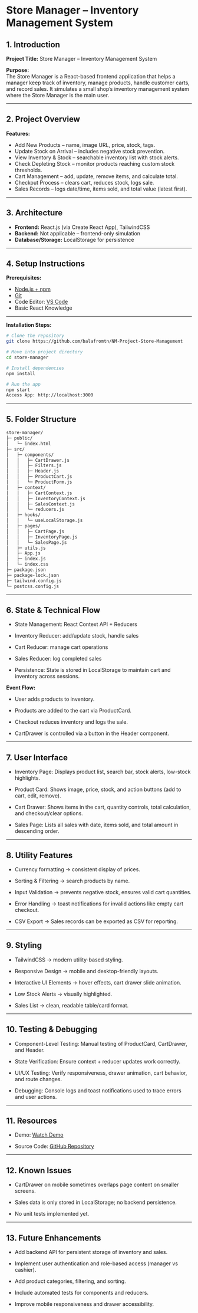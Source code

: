 # Store Manager – Inventory Management System

## 1. Introduction

**Project Title:** Store Manager – Inventory Management System  

**Purpose:**  
The Store Manager is a React-based frontend application that helps a manager keep track of inventory, manage products, handle customer carts, and record sales. It simulates a small shop’s inventory management system where the Store Manager is the main user.

---

## 2. Project Overview

**Features:**  
- Add New Products – name, image URL, price, stock, tags.  
- Update Stock on Arrival – includes negative stock prevention.  
- View Inventory & Stock – searchable inventory list with stock alerts.  
- Check Depleting Stock – monitor products reaching custom stock thresholds.  
- Cart Management – add, update, remove items, and calculate total.  
- Checkout Process – clears cart, reduces stock, logs sale.  
- Sales Records – logs date/time, items sold, and total value (latest first).  

---

## 3. Architecture

- **Frontend:** React.js (via Create React App), TailwindCSS  
- **Backend:** Not applicable – frontend-only simulation  
- **Database/Storage:** LocalStorage for persistence  

---

## 4. Setup Instructions

**Prerequisites:**  
- [Node.js + npm](https://nodejs.org/)  
- [Git](https://git-scm.com/downloads)  
- Code Editor: [VS Code](https://code.visualstudio.com/) 
- Basic React Knowledge

---

**Installation Steps:**  
```bash
# Clone the repository
git clone https://github.com/balafromtn/NM-Project-Store-Management

# Move into project directory
cd store-manager

# Install dependencies
npm install

# Run the app
npm start
Access App: http://localhost:3000

```
---

## 5. Folder Structure

```bash
store-manager/
├─ public/
│   └─ index.html
├─ src/
│   ├─ components/
│   │   ├─ CartDrawer.js
│   │   ├─ Filters.js
│   │   ├─ Header.js
│   │   ├─ ProductCart.js
│   │   └─ ProductForm.js
│   ├─ context/
│   │   ├─ CartContext.js
│   │   ├─ InventoryContext.js
│   │   ├─ SalesContext.js
│   │   └─ reducers.js
│   ├─ hooks/
│   │   └─ useLocalStorage.js
│   ├─ pages/
│   │   ├─ CartPage.js
│   │   ├─ InventoryPage.js
│   │   └─ SalesPage.js
│   ├─ utils.js
│   ├─ App.js
│   ├─ index.js
│   └─ index.css
├─ package.json
├─ package-lock.json
├─ tailwind.config.js
└─ postcss.config.js

```

---

## 6. State & Technical Flow

- State Management: React Context API + Reducers

- Inventory Reducer: add/update stock, handle sales

- Cart Reducer: manage cart operations

- Sales Reducer: log completed sales

- Persistence: State is stored in LocalStorage to maintain cart and inventory across sessions.

**Event Flow:**

- User adds products to inventory.

- Products are added to the cart via ProductCard.

- Checkout reduces inventory and logs the sale.

- CartDrawer is controlled via a button in the Header component.

---

## 7. User Interface

- Inventory Page: Displays product list, search bar, stock alerts, low-stock highlights.

- Product Card: Shows image, price, stock, and action buttons (add to cart, edit, remove).

- Cart Drawer: Shows items in the cart, quantity controls, total calculation, and checkout/clear options.

- Sales Page: Lists all sales with date, items sold, and total amount in descending order.

---

## 8. Utility Features

- Currency formatting → consistent display of prices.

- Sorting & Filtering → search products by name.

- Input Validation → prevents negative stock, ensures valid cart quantities.

- Error Handling → toast notifications for invalid actions like empty cart checkout.

- CSV Export → Sales records can be exported as CSV for reporting.

---

## 9. Styling

- TailwindCSS → modern utility-based styling.

- Responsive Design → mobile and desktop-friendly layouts.

- Interactive UI Elements → hover effects, cart drawer slide animation.

- Low Stock Alerts → visually highlighted.

- Sales List → clean, readable table/card format.

---

## 10. Testing & Debugging

- Component-Level Testing: Manual testing of ProductCard, CartDrawer, and Header.

- State Verification: Ensure context + reducer updates work correctly.

- UI/UX Testing: Verify responsiveness, drawer animation, cart behavior, and route changes.

- Debugging: Console logs and toast notifications used to trace errors and user actions.

---

## 11. Resources

- Demo: [Watch Demo](https://drive.google.com/file/d/1EQGNjLwmiTSEXhl7T47vmBxtNLBN6XQK/view?usp=sharing)

- Source Code: [GitHub Repository](https://github.com/balafromtn/NM-Project-Store-Management.git)

---

## 12. Known Issues

- CartDrawer on mobile sometimes overlaps page content on smaller screens.

- Sales data is only stored in LocalStorage; no backend persistence.

- No unit tests implemented yet.

---

## 13. Future Enhancements

- Add backend API for persistent storage of inventory and sales.

- Implement user authentication and role-based access (manager vs cashier).

- Add product categories, filtering, and sorting.

- Include automated tests for components and reducers.

- Improve mobile responsiveness and drawer accessibility.

